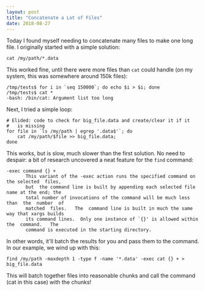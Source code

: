 ```yaml
---
layout: post
title: "Concatenate a Lot of Files"
date: 2018-08-27
---
```


Today I found myself needing to concatenate many files to make one long
file. I originally started with a simple solution:

    cat /my/path/*.data

This worked fine, until there were more files than `cat` could handle (on
my system, this was somewhere around 150k files):

    /tmp/tests$ for i in `seq 150000`; do echo $i > $i; done           
    /tmp/tests$ cat *                                                  
    -bash: /bin/cat: Argument list too long

Next, I tried a simple loop:

    # Elided: code to check for big_file.data and create/clear it if it
    #   is missing
    for file in `ls /my/path | egrep '.data$'`; do
        cat /my/path/$file >> big_file.data;
    done                

This works, but is slow, much slower than the first solution. No need to
despair: a bit of research uncovered a neat feature for the `find`
command:

    -exec command {} +
           This variant of the -exec action runs the specified command on the selected  files,
           but  the command line is built by appending each selected file name at the end; the
           total number of invocations of the command will be much less  than  the  number  of
           matched  files.   The  command line is built in much the same way that xargs builds
           its command lines.  Only one instance of `{}' is allowed within the  command.   The
           command is executed in the starting directory.

In other words, it'll batch the results for you and pass them to the
command. In our example, we wind up with this:

    find /my/path -maxdepth 1 -type f -name '*.data' -exec cat {} + > big_file.data

This will batch together files into reasonable chunks and call the
command (cat in this case) with the chunks!
